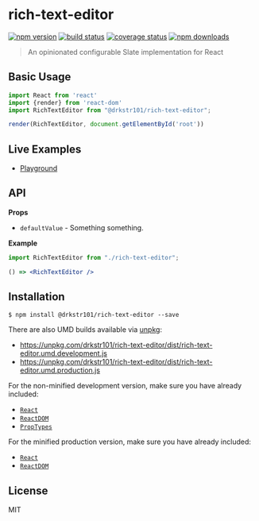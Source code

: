 # rich-text-editor

[![npm version][npmv-image]][npmv-url]
[![build status][build-image]][build-url]
[![coverage status][codecov-image]][codecov-url]
[![npm downloads][npmd-image]][npmd-url]

> An opinionated configurable Slate implementation for React

## Basic Usage

```jsx
import React from 'react'
import {render} from 'react-dom'
import RichTextEditor from "@drkstr101/rich-text-editor";

render(RichTextEditor, document.getElementById('root'))
```

## Live Examples

- [Playground](https://sb-editor.vercel.app/)

## API

**Props**

- `defaultValue` - Something something.

**Example**

```jsx
import RichTextEditor from "./rich-text-editor";

() => <RichTextEditor />
```

## Installation

```
$ npm install @drkstr101/rich-text-editor --save
```

There are also UMD builds available via [unpkg](https://unpkg.com/):

- https://unpkg.com/drkstr101/rich-text-editor/dist/rich-text-editor.umd.development.js
- https://unpkg.com/drkstr101/rich-text-editor/dist/rich-text-editor.umd.production.js

For the non-minified development version, make sure you have already included:

- [`React`](https://unpkg.com/react/umd/react.development.js)
- [`ReactDOM`](https://unpkg.com/react-dom/umd/react-dom.development.js)
- [`PropTypes`](https://unpkg.com/prop-types/prop-types.js)

For the minified production version, make sure you have already included:

- [`React`](https://unpkg.com/react/umd/react.production.min.js)
- [`ReactDOM`](https://unpkg.com/react-dom/umd/react-dom.production.min.js)

## License

MIT

[build-image]: https://img.shields.io/github/workflow/status/drkstr101/rich-text-editor/CI?style=flat-square
[build-url]: https://github.com/drkstr101/rich-text-editor/actions?query=workflow%3ACI
[codecov-image]: https://img.shields.io/codecov/c/github/drkstr101/rich-text-editor.svg?style=flat-square
[codecov-url]: https://codecov.io/gh/drkstr101/rich-text-editor
[npmv-image]: https://img.shields.io/npm/v/rich-text-editor.svg?style=flat-square
[npmv-url]: https://www.npmjs.com/package/rich-text-editor
[npmd-image]: https://img.shields.io/npm/dm/rich-text-editor.svg?style=flat-square
[npmd-url]: https://www.npmjs.com/package/rich-text-editor
